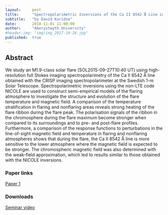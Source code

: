 ```yaml
---
layout:     post
title:      "Spectropolarimetric Inversions of the Ca II 8542 Å Line in an M-class Solar Flare"
subtitle:   "by David Kuridze"
date:       2018-11-01 11:00:00
author:     "Aberystwyth University"
#header-img: "img/img_2017-10-26.jpg"
published:  true
---
```


## Abstract
We study an M1.9-class solar flare (SOL2015-09-27T10:40 UT) using high-resolution full Stokes imaging spectropolarimetry of the Ca II 8542 Å line obtained with the CRISP imaging spectropolarimeter at the Swedish 1-m Solar Telescope. Spectropolarimetric inversions using the non-LTE code NICOLE are used to construct semi-empirical models of the flaring atmosphere to investigate the structure and evolution of the flare temperature and magnetic field. A comparison of the temperature stratification in flaring and nonflaring areas reveals strong heating of the flare ribbon during the flare peak. The polarisation signals of the ribbon in the chromosphere during the flare maximum become stronger when compared to its surroundings and to pre- and post-flare profiles. Furthermore, a comparison of the response functions to perturbations in the line-of-sight magnetic field and temperature in flaring and nonflaring atmospheres shows that during the flare, the Ca II 8542 Å line is more sensitive to the lower atmosphere where the magnetic field is expected to be stronger. The chromospheric magnetic field was also determined with the weak-field approximation, which led to results similar to those obtained with the NICOLE inversions.


### Paper links

[Paper 1](http://adsabs.harvard.edu/abs/2018ApJ...860...10K)

### Downloads

[Seminar video](../../../../videos/2018-11-01-Kuridze.mp4)
